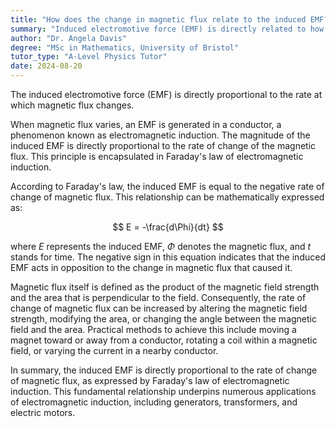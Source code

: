 ```yaml
---
title: "How does the change in magnetic flux relate to the induced EMF?"
summary: "Induced electromotive force (EMF) is directly related to how quickly the magnetic flux changes."
author: "Dr. Angela Davis"
degree: "MSc in Mathematics, University of Bristol"
tutor_type: "A-Level Physics Tutor"
date: 2024-08-20
---
```


The induced electromotive force (EMF) is directly proportional to the rate at which magnetic flux changes.

When magnetic flux varies, an EMF is generated in a conductor, a phenomenon known as electromagnetic induction. The magnitude of the induced EMF is directly proportional to the rate of change of the magnetic flux. This principle is encapsulated in Faraday's law of electromagnetic induction.

According to Faraday's law, the induced EMF is equal to the negative rate of change of magnetic flux. This relationship can be mathematically expressed as:

$$
E = -\frac{d\Phi}{dt}
$$

where $E$ represents the induced EMF, $\Phi$ denotes the magnetic flux, and $t$ stands for time. The negative sign in this equation indicates that the induced EMF acts in opposition to the change in magnetic flux that caused it.

Magnetic flux itself is defined as the product of the magnetic field strength and the area that is perpendicular to the field. Consequently, the rate of change of magnetic flux can be increased by altering the magnetic field strength, modifying the area, or changing the angle between the magnetic field and the area. Practical methods to achieve this include moving a magnet toward or away from a conductor, rotating a coil within a magnetic field, or varying the current in a nearby conductor.

In summary, the induced EMF is directly proportional to the rate of change of magnetic flux, as expressed by Faraday's law of electromagnetic induction. This fundamental relationship underpins numerous applications of electromagnetic induction, including generators, transformers, and electric motors.
    